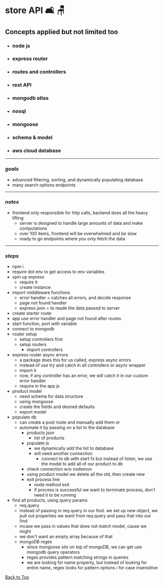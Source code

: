 <a name="custom_anchor_name"></a>

# store API :couch_and_lamp: :chair:

## Concepts applied but not limited too

- ### node js
- ### express router
- ### routes and controllers
- ### rest API
- ### mongodb atlas
- ### nosql
- ### mongoose
- ### schema & model
- ### aws cloud database

---

### _goals_

- advanced filtering, sorting, and dynamically populating database
- many search options endpoints

---

### _notes_

- frontend only responsible for http calls, backend does all the heavy lifting
  - server is designed to handle large amounts of data and make computations
  - over 100 items, frontend will be overwhelmed and be slow
  - ready to go endpoints where you only fetch the data

---

### _steps_

- npm i
- require dot env to get access to env variables
- spin up express
  - require it
  - create instance
- import middleware functions
  - error handler = catches all errors, and decide response
  - page not found handler
  - express json = to reade the data passed to server
- create starter route
- app use error handler and page not found after routes
- start function, port with variable
- connect to mongodb
- router setup
  - setup controllers first
  - setup routers
    - import controllers
- express router async errors
  - a package does this for us called, express async errors
  - instead of use try and catch in all controllers or async wrapper
  - import it
  - now, if any controller has an error, we will catch it in our custom error handler
  - require in the app js
- product model
  - need schema for data structure
  - using mongoose
  - create the fields and desired defaults
  - export model
- populate db
  - can create a post route and manually add them or
  - automate it by passing on a list to the database
    - products json
      - list of products
    - populate js
      - we dynamically add the list to database
      - will need another connection
        - connect to db with start fx but instead of listen, we use the model to add all of our product to db
    - check connection w/o nodemon
    - using product model we delete all the old, then create new
    - exit process line
      - node method exit
      - if process is successful we want to terminate process, don't need it to be running
- find all products, using query params
  - req.query
  - instead of passing in req.query in our find. we set up new object, we pull out properties we want from req.query and pass that into our find
  - incase we pass in values that does not match model, cause we might
  - we don't want an empty array because of that
  - mongoDB regex
    - since mongoose sits on top of mongoDB, we can get use mongodb query operators
    - regex provides pattern matching strings in queries
    - we are looking for name property, but instead of looking for entire name, regex looks for pattern
      options i for case insensitive

[Back to Top](#custom_anchor_name)

